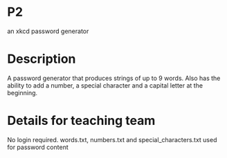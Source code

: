 # P2

an xkcd password generator

# Description

A password generator that produces strings of up to 9 words. Also has the ability to add a number, a special character and a capital letter at the beginning.

# Details for teaching team

No login required. 
words.txt, numbers.txt and special_characters.txt used for password content 